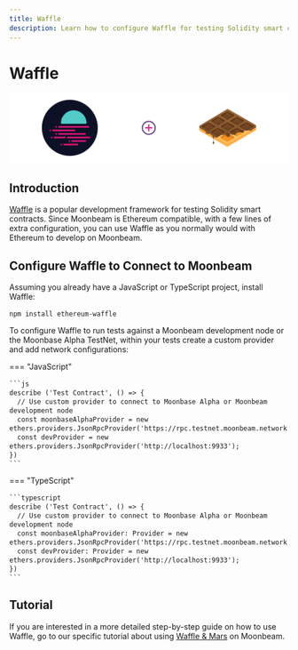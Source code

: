 ```yaml
---
title: Waffle
description: Learn how to configure Waffle for testing Solidity smart contracts to either a locally running Moonbeam development node or the Moonbase Alpha TestNet.
---
```


# Waffle

![Waffle Introduction](/images/waffle-mars/waffle-banner.png)
## Introduction

[Waffle](https://www.getwaffle.io/) is a popular development framework for testing Solidity smart contracts. Since Moonbeam is Ethereum compatible, with a few lines of extra configuration, you can use Waffle as you normally would with Ethereum to develop on Moonbeam.

## Configure Waffle to Connect to Moonbeam

Assuming you already have a JavaScript or TypeScript project, install Waffle:

```
npm install ethereum-waffle
```

To configure Waffle to run tests against a Moonbeam development node or the Moonbase Alpha TestNet, within your tests create a custom provider and add network configurations:

=== "JavaScript"

    ```js
    describe ('Test Contract', () => {
      // Use custom provider to connect to Moonbase Alpha or Moonbeam development node
      const moonbaseAlphaProvider = new ethers.providers.JsonRpcProvider('https://rpc.testnet.moonbeam.network');
      const devProvider = new ethers.providers.JsonRpcProvider('http://localhost:9933');
    })
    ```

=== "TypeScript"

    ```typescript
    describe ('Test Contract', () => {
      // Use custom provider to connect to Moonbase Alpha or Moonbeam development node
      const moonbaseAlphaProvider: Provider = new ethers.providers.JsonRpcProvider('https://rpc.testnet.moonbeam.network');
      const devProvider: Provider = new ethers.providers.JsonRpcProvider('http://localhost:9933');
    })
    ```

## Tutorial

If you are interested in a more detailed step-by-step guide on how to use Waffle, go to our specific tutorial about using [Waffle & Mars](/tutorials/moonbase-alpha/waffle-&-mars/) on Moonbeam.